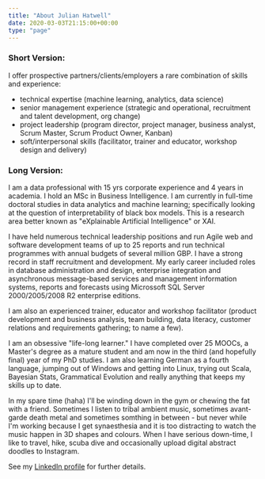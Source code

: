 ```yaml
---
title: "About Julian Hatwell"
date: 2020-03-03T21:15:00+00:00
type: "page"
---
```


### Short Version:

I offer prospective partners/clients/employers a rare combination of skills and experience:
* technical expertise (machine learning, analytics, data science)
* senior management experience (strategic and operational, recruitment and talent development, org change)
* project leadership (program director, project manager, business analyst, Scrum Master, Scrum Product Owner, Kanban)
* soft/interpersonal skills (facilitator, trainer and educator, workshop design and delivery)

### Long Version:

I am a data professional with 15 yrs corporate experience and 4 years in academia. I hold an MSc in Business Intelligence. I am currently in full-time doctoral studies in data analytics and machine learning; specifically looking at the question of interpretability of black box models. This is a research area better known as "eXplainable Artificial Intelligence" or XAI.

I have held numerous technical leadership positions and run Agile web and software development teams of up to 25 reports and run technical programmes with annual budgets of several million GBP. I have a strong record in staff recruitment and development. My early career included roles in database administration and design, enterprise integration and asynchronous message-based services and management information systems, reports and forecasts using Microssoft SQL Server 2000/2005/2008 R2 enterprise editions.

I am also an experienced trainer, educator and workshop facilitator (product development and business analysis, team building, data literacy, customer relations and requirements gathering; to name a few).

I am an obsessive "life-long learner." I have completed over 25 MOOCs, a Master's degree as a mature student and am now in the third (and hopefully final) year of my PhD studies. I am also learning German as a fourth language, jumping out of Windows and getting into Linux, trying out Scala, Bayesian Stats, Grammatical Evolution and really anything that keeps my skills up to date.

In my spare time (haha) I'll be winding down in the gym or chewing the fat with a friend. Sometimes I listen to tribal ambient music, sometimes avant-garde death metal and sometimes somthing in between - but never while I'm working because I get synaesthesia and it is too distracting to watch the music happen in 3D shapes and colours. When I have serious down-time, I like to travel, hike, scuba dive and occasionally upload digital abstract doodles to Instagram.

See my [LinkedIn profile](https://www.linkedin.com/in/julian-hatwell-2297855/) for further details.